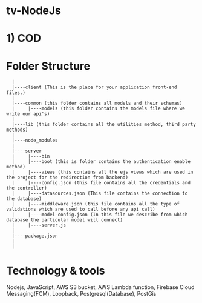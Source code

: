 # tv-NodeJs

# 1) COD

# Folder Structure
	  |
	  |----client (This is the place for your application front-end files.)
	  |
	  |----common (this folder contains all models and their schemas)
	  |		|----models (this folder contains the models file where we write our api's)
	  |	
	  |----lib (this folder contains all the utilities method, third party methods)
	  |
	  |----node_modules
	  |
	  |----server
	  |     |----bin
	  |     |----boot (this is folder contains the authentication enable method)
	  |     |----views (this contains all the ejs views which are used in the project for the redirection from backend)
	  |     |----config.json (this file contains all the credentials and the controller)
	  |     |----datasources.json (This file contains the connection to the database)
	  |     |----middleware.json (this file contains all the type of validations which are used to call before any api call)
	  |     |----model-config.json (In this file we describe from which database the particular model will connect)
	  |     |----server.js 
	  |
	  |----package.json
	  |
	  |
  
# Technology & tools
 Nodejs, JavaScript, AWS S3 bucket, AWS Lambda function, Firebase Cloud Messaging(FCM), Loopback, Postgresql(Database), PostGis